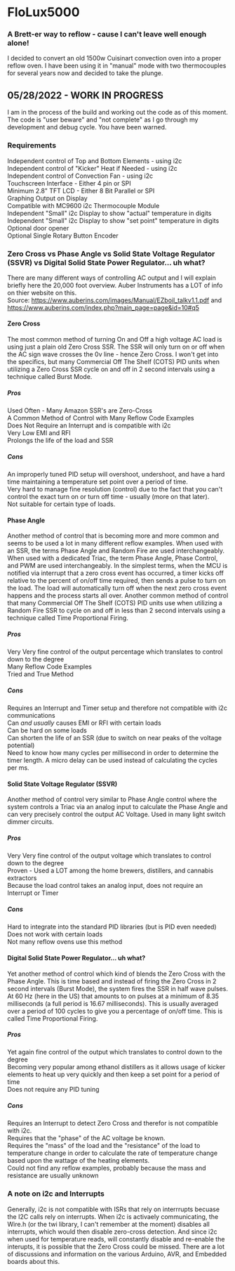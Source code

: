 # FloLux5000
### A Brett-er way to reflow - cause I can't leave well enough alone!

I decided to convert an old 1500w Cuisinart convection oven into a proper reflow oven.  I have been using it in "manual" mode with two thermocouples for several years now and decided to take the plunge.  

## 05/28/2022 - WORK IN PROGRESS
I am in the process of the build and working out the code as of this moment.  The code is "user beware" and "not complete" as I go through my development and debug cycle.  You have been warned.

### Requirements
Independent control of Top and Bottom Elements - using i2c  
Independent control of "Kicker" Heat if Needed - using i2c  
Independent control of Convection Fan - using i2c  
Touchscreen Interface - Either 4 pin or SPI  
Minimum 2.8" TFT LCD - Either 8 Bit Parallel or SPI  
Graphing Output on Display  
Compatible with MC9600 i2c Thermocouple Module  
Independent "Small" i2c Display to show "actual" temperature in digits  
Independent "Small" i2c Display to show "set point" temperature in digits  
Optional door opener  
Optional Single Rotary Button Encoder  

### Zero Cross vs Phase Angle vs Solid State Voltage Regulator (SSVR) vs Digital Solid State Power Regulator... uh what?
There are many different ways of controlling AC output and I will explain briefly here the 20,000 foot overview.  Auber Instruments has a LOT of info on thier website on this.  
Source: https://www.auberins.com/images/Manual/EZboil_talkv1.1.pdf and https://www.auberins.com/index.php?main_page=page&id=10#q5

#### Zero Cross
The most common method of turning On and Off a high voltage AC load is using just a plain old Zero Cross SSR.  The SSR will only turn on or off when the AC sign wave crosses the 0v line - hence Zero Cross.  I won't get into the specifics, but many Commercial Off The Shelf (COTS) PID units when utilizing a Zero Cross SSR cycle on and off in 2 second intervals using a technique called Burst Mode.  

##### Pros
Used Often - Many Amazon SSR's are Zero-Cross  
A Common Method of Control with Many Reflow Code Examples  
Does Not Require an Interrupt and is compatible with i2c  
Very Low EMI and RFI  
Prolongs the life of the load and SSR  

##### Cons
An improperly tuned PID setup will overshoot, undershoot, and have a hard time maintaining a temperature set point over a period of time.  
Very hard to manage fine resolution (control) due to the fact that you can't control the exact turn on or turn off time - usually (more on that later).  
Not suitable for certain type of loads.  

#### Phase Angle
Another method of control that is becoming more and more common and seems to be used a lot in many different reflow examples.  When used with an SSR, the terms Phase Angle and Random Fire are used interchangeably.  When used with a dedicated Triac, the term Phase Angle, Phase Control, and PWM are used interchangeably.  In the simplest terms, when the MCU is notified via interrupt that a zero cross event has occurred, a timer kicks off relative to the percent of on/off time required, then sends a pulse to turn on the load.  The load will automatically turn off when the next zero cross event happens and the process starts all over.  Another common method of control that many Commercial Off The Shelf (COTS) PID units use when utilizing a Random Fire SSR to cycle on and off in less than 2 second intervals using a technique called Time Proportional Firing.  


##### Pros
Very Very fine control of the output percentage which translates to control down to the degree  
Many Reflow Code Examples  
Tried and True Method  

##### Cons
Requires an Interrupt and Timer setup and therefore not compatible with i2c communications  
Can *and usually* causes EMI or RFI with certain loads  
Can be hard on some loads  
Can shorten the life of an SSR (due to switch on near peaks of the voltage potential)  
Need to know how many cycles per millisecond in order to determine the timer length.  A micro delay can be used instead of calculating the cycles per ms.  

#### Solid State Voltage Regulator (SSVR)
Another method of control very similar to Phase Angle control where the system controls a Triac via an analog input to calculate the Phase Angle and can very precisely control the output AC Voltage.  Used in many light switch dimmer circuits.  

##### Pros
Very Very fine control of the output voltage which translates to control down to the degree  
Proven - Used a LOT among the home brewers, distillers, and cannabis extractors  
Because the load control takes an analog input, does not require an Interrupt or Timer  

##### Cons
Hard to integrate into the standard PID libraries (but is PID even needed)  
Does not work with certain loads  
Not many reflow ovens use this method  

#### Digital Solid State Power Regulator... uh what?
Yet another method of control which kind of blends the Zero Cross with the Phase Angle.  This is time based and instead of firing the Zero Cross in 2 second intervals (Burst Mode), the system fires the SSR in half wave pulses.  At 60 Hz (here in the US) that amounts to on pulses at a minimum of 8.35 milliseconds (a full period is 16.67 milliseconds).  This is usually averaged over a period of 100 cycles to give you a percentage of on/off time.  This is called Time Proportional Firing.  

##### Pros
Yet again fine control of the output which translates to control down to the degree  
Becoming very popular among ethanol distillers as it allows usage of kicker elements to heat up very quickly and then keep a set point for a period of time  
Does not require any PID tuning  

##### Cons
Requires an Interrupt to detect Zero Cross and therefor is not compatible with i2c.  
Requires that the "phase" of the AC voltage be known.  
Requires the "mass" of the load and the "resistance" of the load to temperature change in order to calculate the rate of temperature change based upon the wattage of the heating elements.  
Could not find any reflow examples, probably because the mass and resistance are usually unknown  

### A note on i2c and Interrupts
Generally, i2c is not compatible with ISRs that rely on interrrupts becuase the I2C calls rely on interrupts.  When i2c is activaely communicating, the Wire.h (or the twi library, I can't remember at the moment) disables all interrupts, which would then disable zero-cross detection.  And since i2c when used for temperature reads, will constantly disable and re-enable the interupts, it is possible that the Zero Cross could be missed.  There are a lot of discussions and information on the various Arduino, AVR, and Embedded boards about this.


